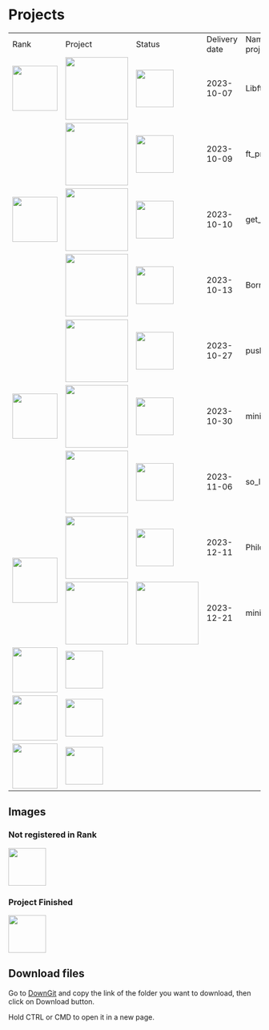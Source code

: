 # Projects
<div align="center">
	<table>
		<tr>
			<td>Rank</td>
			<td>Project</td>
			<td>Status</td>
			<td>Delivery date</td>
			<td>Name of the project</td>
		</tr>
		<!-- RANK 00 -->
		<tr>
			<td rowspan="1">
				<a href="https://github.com/davidmonteiro03/42-Cursus/tree/main/Projects/RANK00">
					<img src="https://freepngimg.com/thumb/numbers/9-2-0-number-png-thumb.png" width="90"/>
				</a>
			</td>
			<td>
				<a href="https://github.com/davidmonteiro03/42-Cursus/tree/main/Projects/RANK00/libft">
					<img src="https://github.com/byaliego/42-project-badges/blob/main/badges/libftm.png" width="125"/>
				</a>
			</td>
			<td>
				<img src="https://cdn-icons-png.flaticon.com/512/845/845646.png" width="75"/>
			</td>
			<td>2023-10-07</td>
			<td>Libft</td>
		</tr>
		<!-- RANK 01 -->
		<tr>
			<td rowspan="3">
				<a href="https://github.com/davidmonteiro03/42-Cursus/tree/main/Projects/RANK01">
					<img src="https://freepngimg.com/thumb/numbers/7-2-1-number-png-thumb.png" width="90"/>
				</a>
			</td>
			<td>
				<a href="https://github.com/davidmonteiro03/42-Cursus/tree/main/Projects/RANK01/ft_printf">
					<img src="https://github.com/byaliego/42-project-badges/blob/main/badges/ft_printfe.png" width="125"/>
				</a>
			</td>
			<td>
				<img src="https://cdn-icons-png.flaticon.com/512/845/845646.png" width="75"/>
			</td>
			<td>2023-10-09</td>
			<td>ft_printf</td>
		</tr>
		<tr>
			<td>
				<a href="https://github.com/davidmonteiro03/42-Cursus/tree/main/Projects/RANK01/get_next_line">
					<img src="https://github.com/byaliego/42-project-badges/blob/main/badges/get_next_linee.png" width="125"/>
				</a>
			</td>
			<td>
				<img src="https://cdn-icons-png.flaticon.com/512/845/845646.png" width="75"/>
			</td>
			<td>2023-10-10</td>
			<td>get_next_line</td>
		</tr>
		<tr>
			<td>
				<img src="https://github.com/byaliego/42-project-badges/blob/main/badges/born2berootm.png" width="125"/>
			</td>
			<td>
				<img src="https://cdn-icons-png.flaticon.com/512/845/845646.png" width="75"/>
			</td>
			<td>2023-10-13</td>
			<td>Born2beroot</td>
		</tr>
		<!-- RANK 02 -->
		<tr>
			<td rowspan="3">
				<a href="https://github.com/davidmonteiro03/42-Cursus/tree/main/Projects/RANK02">
					<img src="https://freepngimg.com/thumb/numbers/2-2-2-number-png-thumb.png" width="90"/>
				</a>
			</td>
			<td>
				<a href="https://github.com/davidmonteiro03/42-Cursus/tree/main/Projects/RANK02/push_swap">
					<img src="https://raw.githubusercontent.com/byaliego/42-project-badges/main/badges/push_swapm.png" width="125"/>
				</a>
			</td>
			<td>
				<img src="https://cdn-icons-png.flaticon.com/512/845/845646.png" width="75"/>
			</td>
			<td>2023-10-27</td>
			<td>push_swap</td>
		</tr>
		<tr>
			<td>
				<a href="https://github.com/davidmonteiro03/42-Cursus/tree/main/Projects/RANK02/minitalk">
					<img src="https://raw.githubusercontent.com/byaliego/42-project-badges/main/badges/minitalkm.png" width="125"/>
				</a>
			</td>
			<td>
				<img src="https://cdn-icons-png.flaticon.com/512/845/845646.png" width="75"/>
			</td>
			<td>2023-10-30</td>
			<td>minitalk</td>
		</tr>
		<tr>
			<td>
				<a href="https://github.com/davidmonteiro03/42-Cursus/tree/main/Projects/RANK02/so_long">
					<img src="https://raw.githubusercontent.com/byaliego/42-project-badges/main/badges/so_longm.png" width="125"/>
				</a>
			</td>
			<td>
				<img src="https://cdn-icons-png.flaticon.com/512/845/845646.png" width="75"/>
			</td>
			<td>2023-11-06</td>
			<td>so_long</td>
		</tr>
		<!-- RANK 03 -->
		<tr>
			<td rowspan="2">
				<a href="https://github.com/davidmonteiro03/42-Cursus/tree/main/Projects/RANK03">
					<img src="https://freepngimg.com/thumb/numbers/5-2-3-number-png-thumb.png" width="90"/>
				</a>
			</td>
			<td>
				<a href="https://github.com/davidmonteiro03/42-Cursus/tree/main/Projects/RANK03/philo">
					<img src="https://github.com/byaliego/42-project-badges/blob/main/badges/philosopherse.png" width="125"/>
				</a>
			</td>
			<td>
				<img src="https://cdn-icons-png.flaticon.com/512/845/845646.png" width="75"/>
			</td>
			<td>2023-12-11</td>
			<td>Philosophers</td>
		</tr>
		<tr>
			<td>
				<a href="https://github.com/davidmonteiro03/42-Cursus/tree/main/Projects/RANK03/minishell">
					<img src="https://github.com/byaliego/42-project-badges/blob/main/badges/minishellm.png" width="125"/>
				</a>
			</td>
			<td>
				<img src="https://cdn-icons-png.flaticon.com/512/5695/5695859.png" width="125"/>
			</td>
			<td>2023-12-21</td>
			<td>minishell</td>
		</tr>
		<!-- RANK 04 -->
		<tr>
			<td>
				<img src="https://freepngimg.com/thumb/numbers/1-2-4-number-png-thumb.png" width="90"/>
			</td>
			<td colspan="4">
				<img src="https://cdn-icons-png.flaticon.com/512/3020/3020000.png" width="75"/>
			</td>
		</tr>
		<!-- RANK 05 -->
		<tr>
			<td>
				<img src="https://freepngimg.com/thumb/numbers/11-2-5-number-png-thumb.png" width="90"/>
			</td>
			<td colspan="4">
				<img src="https://cdn-icons-png.flaticon.com/512/3020/3020000.png" width="75"/>
			</td>
		</tr>
		<!-- RANK 06 -->
		<tr>
			<td>
				<img src="https://freepngimg.com/thumb/numbers/8-2-6-number-png-thumb.png" width="90"/>
			</td>
			<td colspan="4">
				<img src="https://cdn-icons-png.flaticon.com/512/3020/3020000.png" width="75"/>
			</td>
		</tr>
	</table>
</div>

## Images

### Not registered in Rank

<img src="https://cdn-icons-png.flaticon.com/512/3020/3020000.png" width="75"/>

### Project Finished

<img src="https://cdn-icons-png.flaticon.com/512/845/845646.png" width="75"/>

## Download files

<p>Go to <a href="https://minhaskamal.github.io/DownGit/#/home" target="_blank">DownGit</a> and copy the link of the folder you want to download, then click on Download button.</p>
<p>Hold CTRL or CMD to open it in a new page.</p>
